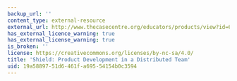 ```yaml
---
backup_url: ''
content_type: external-resource
external_url: http://www.thecasecentre.org/educators/products/view?id=63271
has_external_licence_warning: true
has_external_license_warning: true
is_broken: ''
license: https://creativecommons.org/licenses/by-nc-sa/4.0/
title: 'Shield: Product Development in a Distributed Team'
uid: 19a58897-51d6-461f-a695-54154b0c3594
---
```

